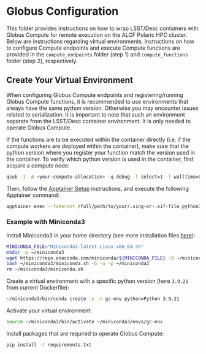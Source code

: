 # Globus Configuration

This folder provides instructions on how to wrap LSST/Desc containers with Globus Compute for remote execution on the ALCF Polaric HPC cluster. Below are instructions regarding virtual environments. Instructions on how to configure Compute endpoints and execute Compute functions are provided in the `compute_endpoints` folder (step 1) and `compute_functions` folder (step 2), respectively.

## Create Your Virtual Environment

When configuring Globus Compute endpoints and registering/running Globus Compute functions, it is recommended to use environments that always have the same python version. Otherwise you may encounter issues related to serialization. It is important to note that such an environment separate from the LSST/Desc container environment. It is only needed to operate Globus Compute.

If the functions are to be executed within the container directly (i.e. if the compute workers are deployed within the container), make sure that the python version where you register your function match the version used in the container. To verify which python version is used in the container, first acquire a compute node:
```bash
qsub -I -A <your-compute-allocation> -q debug -l select=1 -l walltime=01:00:00 -l filesystems=home:grand:eagle
```

Then, follow the [Apptainer Setup](https://docs.alcf.anl.gov/polaris/containers/containers/) instructions, and execute the following Apptainer command:
```bash
apptainer exec --fakeroot /full/path/to/your/.sing-or-.sif-file python3 --version
```

### Example with Miniconda3

Install Miniconda3 in your home directory (see more installation files [here]((https://repo.anaconda.com/miniconda/))):
```bash
MINICONDA_FILE="Miniconda3-latest-Linux-x86_64.sh"
mkdir -p ~/miniconda3
wget https://repo.anaconda.com/miniconda/${MINICONDA_FILE} -O ~/miniconda3/miniconda.sh
bash ~/miniconda3/miniconda.sh -b -u -p ~/miniconda3
rm ~/miniconda3/miniconda.sh
```

Create a virtual environment with a specific python version (here `3.9.21` from current Dockerfile):
```bash
~/miniconda3/bin/conda create -y -n gc-env python=Python 3.9.21
```

Activate your virtual environment:
```bash
source ~/miniconda3/bin/activate ~/miniconda3/envs/gc-env
```

Install packages that are required to operate Globus Compute:
```bash
pip install -r requirements.txt
```